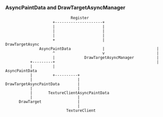 ### AsyncPaintData and DrawTargetAsyncManager

                                 Register
                         +---------------------+
                         |                     |
                         |                     |
                         |                     |
                         +                     |                DrawTargetAsync
                   AsyncPaintData              |                       |
                         ^                     v                       |
                         |             DrawTargetAsyncManager          |
               +---------+                                             |
               |         |                                       AsyncPaintData
               |         +----------+
               |                    |
    DrawTargetAsyncPaintData        |
               |                    |
               |       TextureClientAsyncPaintData
               |                    |
          DrawTarget                |
                                    |
                               TextureClient
